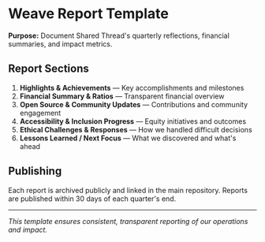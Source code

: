 # Weave Report Template

**Purpose:** Document Shared Thread's quarterly reflections, financial summaries, and impact metrics.

## Report Sections

1. **Highlights & Achievements** — Key accomplishments and milestones
2. **Financial Summary & Ratios** — Transparent financial overview
3. **Open Source & Community Updates** — Contributions and community engagement
4. **Accessibility & Inclusion Progress** — Equity initiatives and outcomes
5. **Ethical Challenges & Responses** — How we handled difficult decisions
6. **Lessons Learned / Next Focus** — What we discovered and what's ahead

## Publishing

Each report is archived publicly and linked in the main repository. Reports are published within 30 days of each quarter's end.

---

*This template ensures consistent, transparent reporting of our operations and impact.*